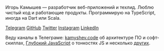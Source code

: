 Игорь Камышев — разработчик веб-приложений и техлид. Люблю чистый код и работающие продукты. Программирую на TypeScript, иногда на Dart или Scala.

[Telegram](https://tlinks.run/igorkamyshev) [GitHub](https://github.com/igorkamyshev) [Twitter](https://twitter.com/kamyshev_code) [Instagram](https://www.instagram.com/kamyshev_trip/) [LinkedIn](https://www.linkedin.com/in/igor-kamyshev-979745110/)

Веду каналы в Телеграме: [kamyshev.code](https://tlinks.run/kamyshev_code) об архитектуре ПО и софт-скиллах, [Глубокий JavaScript](https://tlinks.run/deep_js) о тонкостях JS и несколько [других](https://holistic-smm.ru).
